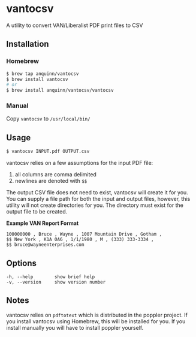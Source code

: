# vantocsv
A utility to convert VAN/Liberalist PDF print files to CSV

## Installation
### Homebrew
```bash
$ brew tap anquinn/vantocsv
$ brew install vantocsv
# or
$ brew install anquinn/vantocsv/vantocsv
```

### Manual
Copy `vantocsv` to `/usr/local/bin/`

## Usage

```bash
$ vantocsv INPUT.pdf OUTPUT.csv
```
vantocsv relies on a few assumptions for the input PDF file: 
1) all columns are comma delimited
2) newlines are denoted with `$$`

The output CSV file does not need to exist, vantocsv will create it for you. You can supply a file path for both the input and output files, however, this utility will not create directories for you. The directory must exist for the output file to be created.

**Example VAN Report Format**
```text
100000000 , Bruce , Wayne , 1007 Mountain Drive , Gotham ,
$$ New York , K1A OA6 , 1/1/1980 , M , (333) 333-3334 ,
$$ bruce@wayneenterprises.com
```

## Options

```text
-h, --help        show brief help
-v, --version     show version number
```

## Notes
vantocsv relies on `pdftotext` which is distributed in the poppler project. If you install vantocsv using Homebrew, this will be installed for you. If you install manually you will have to install poppler yourself. 
